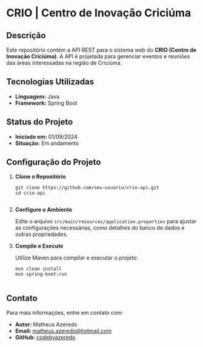  <h1>CRIO | Centro de Inovação Criciúma</h1>
    <h2>Descrição</h2>
    <p>
        Este repositório contém a API REST para o sistema web do <strong>CRIO (Centro de Inovação Criciúma)</strong>. A API é projetada para gerenciar eventos e reuniões das áreas interessadas na região de Criciúma.
    </p>
    <h2>Tecnologias Utilizadas</h2>
    <ul>
        <li><strong>Linguagem:</strong> Java</li>
        <li><strong>Framework:</strong> Spring Boot</li>
    </ul>
    <h2>Status do Projeto</h2>
    <ul>
        <li><strong>Iniciado em:</strong> 01/09/2024</li>
        <li><strong>Situação:</strong> Em andamento</li>
    </ul>
    <h2>Configuração do Projeto</h2>
    <ol>
        <li><strong>Clone o Repositório</strong>
            <pre><code>git clone https://github.com/seu-usuario/crio-api.git
cd crio-api
            </code></pre>
        </li>
        <li><strong>Configure o Ambiente</strong>
            <p>Edite o arquivo <code>src/main/resources/application.properties</code> para ajustar as configurações necessárias, como detalhes do banco de dados e outras propriedades.</p>
        </li>
        <li><strong>Compile e Execute</strong>
            <p>Utilize Maven para compilar e executar o projeto:</p>
            <pre><code>mvn clean install
mvn spring-boot:run
            </code></pre>
        </li>
    </ol>
    <h2>Contato</h2>
    <p>Para mais informações, entre em contato com:</p>
    <ul>
        <li><strong>Autor: </strong>Matheus Azeredo</li>
        <li><strong>Email: </strong> <a href="mailto:matheus.azeredo@hotmail.com">matheus.azeredo@hotmail.com</a></li>
        <li><strong>GitHub: </strong> <a href="https://github.com/codebyazeredo" target="_blank">codebyazeredo</a></li>
    </ul>
